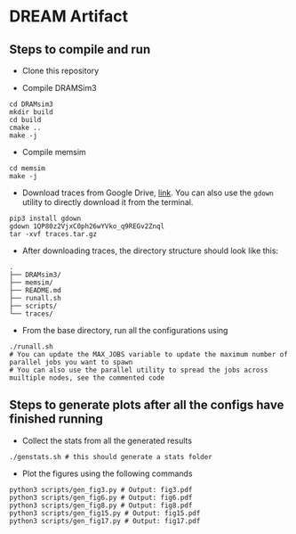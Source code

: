 # DREAM Artifact

## Steps to compile and run
- Clone this repository

- Compile DRAMSim3
```
cd DRAMsim3
mkdir build
cd build
cmake ..
make -j
```

- Compile memsim
```
cd memsim
make -j
```

- Download traces from Google Drive, [link](https://drive.google.com/file/d/1QP80z2VjxC0ph26wYVko_q9REGv2Znql/view?usp=sharing). You can also use the `gdown` utility to directly download it from the terminal.
```
pip3 install gdown
gdown 1QP80z2VjxC0ph26wYVko_q9REGv2Znql
tar -xvf traces.tar.gz
``` 


- After downloading traces, the directory structure should look like this:
```
.
├── DRAMsim3/
├── memsim/
├── README.md
├── runall.sh
├── scripts/
└── traces/
```

- From the base directory, run all the configurations using
```
./runall.sh
# You can update the MAX_JOBS variable to update the maximum number of parallel jobs you want to spawn
# You can also use the parallel utility to spread the jobs across muiltiple nodes, see the commented code
```

## Steps to generate plots after all the configs have finished running

- Collect the stats from all the generated results
```
./genstats.sh # this should generate a stats folder
```

- Plot the figures using the following commands
```
python3 scripts/gen_fig3.py # Output: fig3.pdf
python3 scripts/gen_fig6.py # Output: fig6.pdf
python3 scripts/gen_fig8.py # Output: fig8.pdf
python3 scripts/gen_fig15.py # Output: fig15.pdf
python3 scripts/gen_fig17.py # Output: fig17.pdf
```